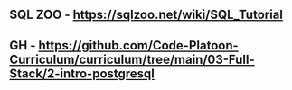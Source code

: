 ## SQL ZOO  - https://sqlzoo.net/wiki/SQL_Tutorial

## GH - https://github.com/Code-Platoon-Curriculum/curriculum/tree/main/03-Full-Stack/2-intro-postgresql